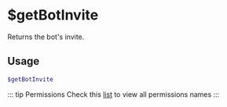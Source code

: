# $getBotInvite

Returns the bot's invite.

## Usage

```bash
$getBotInvite
```

::: tip Permissions
Check this [list](../CodeReferences/ref.permissions_list.md) to view all permissions names
:::